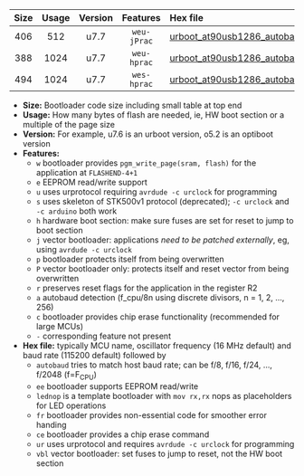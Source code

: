 |Size|Usage|Version|Features|Hex file|
|:-:|:-:|:-:|:-:|:--|
|406|512|u7.7|`weu-jPrac`|[urboot_at90usb1286_autobaud_ee_lednop_fr_ce_ur_vbl.hex](https://raw.githubusercontent.com/stefanrueger/urboot.hex/main/mcus/at90usb1286/autobaud/urboot_at90usb1286_autobaud_ee_lednop_fr_ce_ur_vbl.hex)|
|388|1024|u7.7|`weu-hprac`|[urboot_at90usb1286_autobaud_ee_lednop_fr_ce_ur.hex](https://raw.githubusercontent.com/stefanrueger/urboot.hex/main/mcus/at90usb1286/autobaud/urboot_at90usb1286_autobaud_ee_lednop_fr_ce_ur.hex)|
|494|1024|u7.7|`wes-hprac`|[urboot_at90usb1286_autobaud_ee_lednop_fr_ce.hex](https://raw.githubusercontent.com/stefanrueger/urboot.hex/main/mcus/at90usb1286/autobaud/urboot_at90usb1286_autobaud_ee_lednop_fr_ce.hex)|

- **Size:** Bootloader code size including small table at top end
- **Usage:** How many bytes of flash are needed, ie, HW boot section or a multiple of the page size
- **Version:** For example, u7.6 is an urboot version, o5.2 is an optiboot version
- **Features:**
  + `w` bootloader provides `pgm_write_page(sram, flash)` for the application at `FLASHEND-4+1`
  + `e` EEPROM read/write support
  + `u` uses urprotocol requiring `avrdude -c urclock` for programming
  + `s` uses skeleton of STK500v1 protocol (deprecated); `-c urclock` and `-c arduino` both work
  + `h` hardware boot section: make sure fuses are set for reset to jump to boot section
  + `j` vector bootloader: applications *need to be patched externally*, eg, using `avrdude -c urclock`
  + `p` bootloader protects itself from being overwritten
  + `P` vector bootloader only: protects itself and reset vector from being overwritten
  + `r` preserves reset flags for the application in the register R2
  + `a` autobaud detection (f_cpu/8n using discrete divisors, n = 1, 2, ..., 256)
  + `c` bootloader provides chip erase functionality (recommended for large MCUs)
  + `-` corresponding feature not present
- **Hex file:** typically MCU name, oscillator frequency (16 MHz default) and baud rate (115200 default) followed by
  + `autobaud` tries to match host baud rate; can be f/8, f/16, f/24, ..., f/2048 (f=F<sub>CPU</sub>)
  + `ee` bootloader supports EEPROM read/write
  + `lednop` is a template bootloader with `mov rx,rx` nops as placeholders for LED operations
  + `fr` bootloader provides non-essential code for smoother error handing
  + `ce` bootloader provides a chip erase command
  + `ur` uses urprotocol and requires `avrdude -c urclock` for programming
  + `vbl` vector bootloader: set fuses to jump to reset, not the HW boot section
